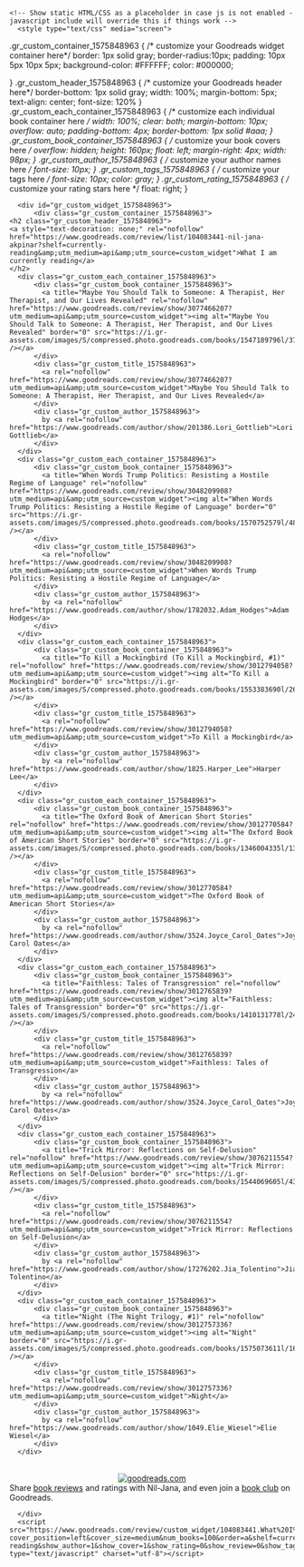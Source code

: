 

    <!-- Show static HTML/CSS as a placeholder in case js is not enabled - javascript include will override this if things work -->
      <style type="text/css" media="screen">
  .gr_custom_container_1575848963 {
    /* customize your Goodreads widget container here*/
    border: 1px solid gray;
    border-radius:10px;
    padding: 10px 5px 10px 5px;
    background-color: #FFFFFF;
    color: #000000;
    
  }
  .gr_custom_header_1575848963 {
    /* customize your Goodreads header here*/
    border-bottom: 1px solid gray;
    width: 100%;
    margin-bottom: 5px;
    text-align: center;
    font-size: 120%
  }
  .gr_custom_each_container_1575848963 {
    /* customize each individual book container here */
    width: 100%;
    clear: both;
    margin-bottom: 10px;
    overflow: auto;
    padding-bottom: 4px;
    border-bottom: 1px solid #aaa;
  }
  .gr_custom_book_container_1575848963 {
    /* customize your book covers here */
    overflow: hidden;
    height: 160px;
      float: left;
      margin-right: 4px;
      width: 98px;
  }
  .gr_custom_author_1575848963 {
    /* customize your author names here */
    font-size: 10px;
  }
  .gr_custom_tags_1575848963 {
    /* customize your tags here */
    font-size: 10px;
    color: gray;
  }
  .gr_custom_rating_1575848963 {
    /* customize your rating stars here */
    float: right;
  }
</style>

      <div id="gr_custom_widget_1575848963">
          <div class="gr_custom_container_1575848963">
    <h2 class="gr_custom_header_1575848963">
    <a style="text-decoration: none;" rel="nofollow" href="https://www.goodreads.com/review/list/104083441-nil-jana-akpinar?shelf=currently-reading&amp;utm_medium=api&amp;utm_source=custom_widget">What I am currently reading</a>
    </h2>
      <div class="gr_custom_each_container_1575848963">
          <div class="gr_custom_book_container_1575848963">
            <a title="Maybe You Should Talk to Someone: A Therapist, Her Therapist, and Our Lives Revealed" rel="nofollow" href="https://www.goodreads.com/review/show/3077466207?utm_medium=api&amp;utm_source=custom_widget"><img alt="Maybe You Should Talk to Someone: A Therapist, Her Therapist, and Our Lives Revealed" border="0" src="https://i.gr-assets.com/images/S/compressed.photo.goodreads.com/books/1547189796l/37570546._SX98_.jpg" /></a>
          </div>
          <div class="gr_custom_title_1575848963">
            <a rel="nofollow" href="https://www.goodreads.com/review/show/3077466207?utm_medium=api&amp;utm_source=custom_widget">Maybe You Should Talk to Someone: A Therapist, Her Therapist, and Our Lives Revealed</a>
          </div>
          <div class="gr_custom_author_1575848963">
            by <a rel="nofollow" href="https://www.goodreads.com/author/show/201386.Lori_Gottlieb">Lori Gottlieb</a>
          </div>
      </div>
      <div class="gr_custom_each_container_1575848963">
          <div class="gr_custom_book_container_1575848963">
            <a title="When Words Trump Politics: Resisting a Hostile Regime of Language" rel="nofollow" href="https://www.goodreads.com/review/show/3048209908?utm_medium=api&amp;utm_source=custom_widget"><img alt="When Words Trump Politics: Resisting a Hostile Regime of Language" border="0" src="https://i.gr-assets.com/images/S/compressed.photo.goodreads.com/books/1570752579l/48409138._SX98_.jpg" /></a>
          </div>
          <div class="gr_custom_title_1575848963">
            <a rel="nofollow" href="https://www.goodreads.com/review/show/3048209908?utm_medium=api&amp;utm_source=custom_widget">When Words Trump Politics: Resisting a Hostile Regime of Language</a>
          </div>
          <div class="gr_custom_author_1575848963">
            by <a rel="nofollow" href="https://www.goodreads.com/author/show/1782032.Adam_Hodges">Adam Hodges</a>
          </div>
      </div>
      <div class="gr_custom_each_container_1575848963">
          <div class="gr_custom_book_container_1575848963">
            <a title="To Kill a Mockingbird (To Kill a Mockingbird, #1)" rel="nofollow" href="https://www.goodreads.com/review/show/3012794058?utm_medium=api&amp;utm_source=custom_widget"><img alt="To Kill a Mockingbird" border="0" src="https://i.gr-assets.com/images/S/compressed.photo.goodreads.com/books/1553383690l/2657._SX98_.jpg" /></a>
          </div>
          <div class="gr_custom_title_1575848963">
            <a rel="nofollow" href="https://www.goodreads.com/review/show/3012794058?utm_medium=api&amp;utm_source=custom_widget">To Kill a Mockingbird</a>
          </div>
          <div class="gr_custom_author_1575848963">
            by <a rel="nofollow" href="https://www.goodreads.com/author/show/1825.Harper_Lee">Harper Lee</a>
          </div>
      </div>
      <div class="gr_custom_each_container_1575848963">
          <div class="gr_custom_book_container_1575848963">
            <a title="The Oxford Book of American Short Stories" rel="nofollow" href="https://www.goodreads.com/review/show/3012770584?utm_medium=api&amp;utm_source=custom_widget"><img alt="The Oxford Book of American Short Stories" border="0" src="https://i.gr-assets.com/images/S/compressed.photo.goodreads.com/books/1346004335l/13689875._SX98_.jpg" /></a>
          </div>
          <div class="gr_custom_title_1575848963">
            <a rel="nofollow" href="https://www.goodreads.com/review/show/3012770584?utm_medium=api&amp;utm_source=custom_widget">The Oxford Book of American Short Stories</a>
          </div>
          <div class="gr_custom_author_1575848963">
            by <a rel="nofollow" href="https://www.goodreads.com/author/show/3524.Joyce_Carol_Oates">Joyce Carol Oates</a>
          </div>
      </div>
      <div class="gr_custom_each_container_1575848963">
          <div class="gr_custom_book_container_1575848963">
            <a title="Faithless: Tales of Transgression" rel="nofollow" href="https://www.goodreads.com/review/show/3012765839?utm_medium=api&amp;utm_source=custom_widget"><img alt="Faithless: Tales of Transgression" border="0" src="https://i.gr-assets.com/images/S/compressed.photo.goodreads.com/books/1410131778l/249363._SX98_.jpg" /></a>
          </div>
          <div class="gr_custom_title_1575848963">
            <a rel="nofollow" href="https://www.goodreads.com/review/show/3012765839?utm_medium=api&amp;utm_source=custom_widget">Faithless: Tales of Transgression</a>
          </div>
          <div class="gr_custom_author_1575848963">
            by <a rel="nofollow" href="https://www.goodreads.com/author/show/3524.Joyce_Carol_Oates">Joyce Carol Oates</a>
          </div>
      </div>
      <div class="gr_custom_each_container_1575848963">
          <div class="gr_custom_book_container_1575848963">
            <a title="Trick Mirror: Reflections on Self-Delusion" rel="nofollow" href="https://www.goodreads.com/review/show/3076211554?utm_medium=api&amp;utm_source=custom_widget"><img alt="Trick Mirror: Reflections on Self-Delusion" border="0" src="https://i.gr-assets.com/images/S/compressed.photo.goodreads.com/books/1544069605l/43126457._SX98_.jpg" /></a>
          </div>
          <div class="gr_custom_title_1575848963">
            <a rel="nofollow" href="https://www.goodreads.com/review/show/3076211554?utm_medium=api&amp;utm_source=custom_widget">Trick Mirror: Reflections on Self-Delusion</a>
          </div>
          <div class="gr_custom_author_1575848963">
            by <a rel="nofollow" href="https://www.goodreads.com/author/show/17276202.Jia_Tolentino">Jia Tolentino</a>
          </div>
      </div>
      <div class="gr_custom_each_container_1575848963">
          <div class="gr_custom_book_container_1575848963">
            <a title="Night (The Night Trilogy, #1)" rel="nofollow" href="https://www.goodreads.com/review/show/3012757336?utm_medium=api&amp;utm_source=custom_widget"><img alt="Night" border="0" src="https://i.gr-assets.com/images/S/compressed.photo.goodreads.com/books/1575073611l/1617._SX98_.jpg" /></a>
          </div>
          <div class="gr_custom_title_1575848963">
            <a rel="nofollow" href="https://www.goodreads.com/review/show/3012757336?utm_medium=api&amp;utm_source=custom_widget">Night</a>
          </div>
          <div class="gr_custom_author_1575848963">
            by <a rel="nofollow" href="https://www.goodreads.com/author/show/1049.Elie_Wiesel">Elie Wiesel</a>
          </div>
      </div>
  <br style="clear: both"/>
  <center>
    <a rel="nofollow" href="https://www.goodreads.com/"><img alt="goodreads.com" style="border:0" src="https://www.goodreads.com/images/widget/widget_logo.gif" /></a>
  </center>
  <noscript>
    Share <a rel="nofollow" href="https://www.goodreads.com/">book reviews</a> and ratings with Nil-Jana, and even join a <a rel="nofollow" href="https://www.goodreads.com/group">book club</a> on Goodreads.
  </noscript>
  </div>

      </div>
      <script src="https://www.goodreads.com/review/custom_widget/104083441.What%20I%20am%20currently%20reading?cover_position=left&cover_size=medium&num_books=100&order=a&shelf=currently-reading&show_author=1&show_cover=1&show_rating=0&show_review=0&show_tags=0&show_title=1&sort=author&widget_bg_color=FFFFFF&widget_bg_transparent=&widget_border_width=1&widget_id=1575848963&widget_text_color=000000&widget_title_size=medium&widget_width=full" type="text/javascript" charset="utf-8"></script>
